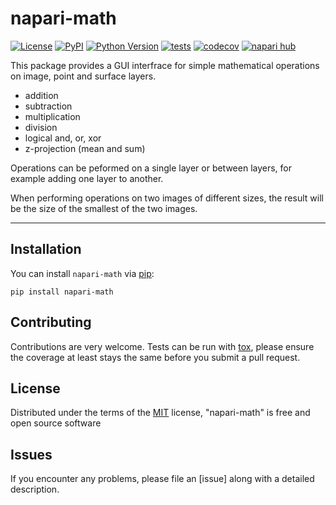 # napari-math

[![License](https://img.shields.io/pypi/l/napari-math.svg?color=green)](https://github.com/zacsimile/napari-math/raw/main/LICENSE)
[![PyPI](https://img.shields.io/pypi/v/napari-math.svg?color=green)](https://pypi.org/project/napari-math)
[![Python Version](https://img.shields.io/pypi/pyversions/napari-math.svg?color=green)](https://python.org)
[![tests](https://github.com/zacsimile/napari-math/workflows/tests/badge.svg)](https://github.com/zacsimile/napari-math/actions)
[![codecov](https://codecov.io/gh/zacsimile/napari-math/branch/main/graph/badge.svg)](https://codecov.io/gh/zacsimile/napari-math)
[![napari hub](https://img.shields.io/endpoint?url=https://api.napari-hub.org/shields/napari-math)](https://napari-hub.org/plugins/napari-math)

This package provides a GUI interfrace for simple mathematical operations on image, point and surface layers.

- addition
- subtraction
- multiplication
- division
- logical and, or, xor
- z-projection (mean and sum)

Operations can be peformed on a single layer or between layers, for example adding one layer to another.

When performing operations on two images of different sizes, the result will be the size of the smallest
of the two images.

----------------------------------

<!--
This [napari] plugin was generated with [Cookiecutter] using [@napari]'s [cookiecutter-napari-plugin] template.
-->

## Installation

You can install `napari-math` via [pip]:

    pip install napari-math




## Contributing

Contributions are very welcome. Tests can be run with [tox], please ensure
the coverage at least stays the same before you submit a pull request.

## License

Distributed under the terms of the [MIT] license,
"napari-math" is free and open source software

## Issues

If you encounter any problems, please file an [issue] along with a detailed description.

[napari]: https://github.com/napari/napari
[Cookiecutter]: https://github.com/audreyr/cookiecutter
[@napari]: https://github.com/napari
[MIT]: http://opensource.org/licenses/MIT
[BSD-3]: http://opensource.org/licenses/BSD-3-Clause
[GNU GPL v3.0]: http://www.gnu.org/licenses/gpl-3.0.txt
[GNU LGPL v3.0]: http://www.gnu.org/licenses/lgpl-3.0.txt
[Apache Software License 2.0]: http://www.apache.org/licenses/LICENSE-2.0
[Mozilla Public License 2.0]: https://www.mozilla.org/media/MPL/2.0/index.txt
[cookiecutter-napari-plugin]: https://github.com/napari/cookiecutter-napari-plugin

[napari]: https://github.com/napari/napari
[tox]: https://tox.readthedocs.io/en/latest/
[pip]: https://pypi.org/project/pip/
[PyPI]: https://pypi.org/
